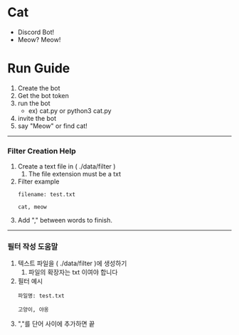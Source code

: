 # Cat
- Discord Bot!
- Meow? Meow!


# Run Guide
1. Create the bot
2. Get the bot token
3. run the bot
    - ex) cat.py or python3 cat.py
4. invite the bot
5. say "Meow" or find cat!

_ _ _ _ _
### Filter Creation Help
1. Create a text file in ( ./data/filter )
    1. The file extension must be a txt 
2. Filter example 
    ```
    filename: test.txt

    cat, meow
    ```
3. Add "," between words to finish.

_ _ _ _ _
### 필터 작성 도움말
1. 텍스트 파일을 ( ./data/filter )에 생성하기
    1. 파일의 확장자는 txt 이여야 합니다
2. 필터 예시 
    ```
    파일명: test.txt
   
    고양이, 야옹
    ```
3. ","를 단어 사이에 추가하면 끝